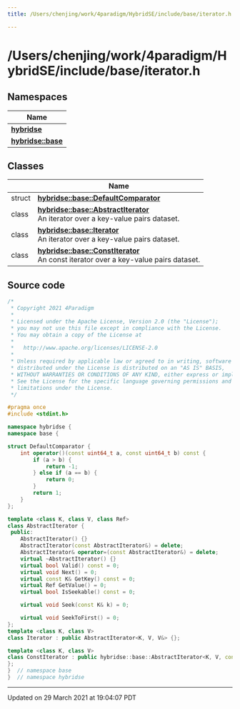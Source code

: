 ```yaml
---
title: /Users/chenjing/work/4paradigm/HybridSE/include/base/iterator.h

---
```

# /Users/chenjing/work/4paradigm/HybridSE/include/base/iterator.h

## Namespaces

| Name           |
| -------------- |
| **[hybridse](/hybridse/usage/api/c++/Namespaces/namespacehybridse.md)**  |
| **[hybridse::base](/hybridse/usage/api/c++/Namespaces/namespacehybridse_1_1base.md)**  |

## Classes

|                | Name           |
| -------------- | -------------- |
| struct | **[hybridse::base::DefaultComparator](/hybridse/usage/api/c++/Classes/structhybridse_1_1base_1_1_default_comparator.md)**  |
| class | **[hybridse::base::AbstractIterator](/hybridse/usage/api/c++/Classes/classhybridse_1_1base_1_1_abstract_iterator.md)** <br>An iterator over a key-value pairs dataset.  |
| class | **[hybridse::base::Iterator](/hybridse/usage/api/c++/Classes/classhybridse_1_1base_1_1_iterator.md)** <br>An iterator over a key-value pairs dataset.  |
| class | **[hybridse::base::ConstIterator](/hybridse/usage/api/c++/Classes/classhybridse_1_1base_1_1_const_iterator.md)** <br>An const iterator over a key-value pairs dataset.  |




## Source code

```cpp
/*
 * Copyright 2021 4Paradigm
 *
 * Licensed under the Apache License, Version 2.0 (the "License");
 * you may not use this file except in compliance with the License.
 * You may obtain a copy of the License at
 *
 *   http://www.apache.org/licenses/LICENSE-2.0
 *
 * Unless required by applicable law or agreed to in writing, software
 * distributed under the License is distributed on an "AS IS" BASIS,
 * WITHOUT WARRANTIES OR CONDITIONS OF ANY KIND, either express or implied.
 * See the License for the specific language governing permissions and
 * limitations under the License.
 */

#pragma once
#include <stdint.h>

namespace hybridse {
namespace base {

struct DefaultComparator {
    int operator()(const uint64_t a, const uint64_t b) const {
        if (a > b) {
            return -1;
        } else if (a == b) {
            return 0;
        }
        return 1;
    }
};

template <class K, class V, class Ref>
class AbstractIterator {
 public:
    AbstractIterator() {}
    AbstractIterator(const AbstractIterator&) = delete;
    AbstractIterator& operator=(const AbstractIterator&) = delete;
    virtual ~AbstractIterator() {}
    virtual bool Valid() const = 0;
    virtual void Next() = 0;
    virtual const K& GetKey() const = 0;
    virtual Ref GetValue() = 0;
    virtual bool IsSeekable() const = 0;

    virtual void Seek(const K& k) = 0;

    virtual void SeekToFirst() = 0;
};
template <class K, class V>
class Iterator : public AbstractIterator<K, V, V&> {};

template <class K, class V>
class ConstIterator : public hybridse::base::AbstractIterator<K, V, const V&> {
};
}  // namespace base
}  // namespace hybridse
```


-------------------------------

Updated on 29 March 2021 at 19:04:07 PDT
